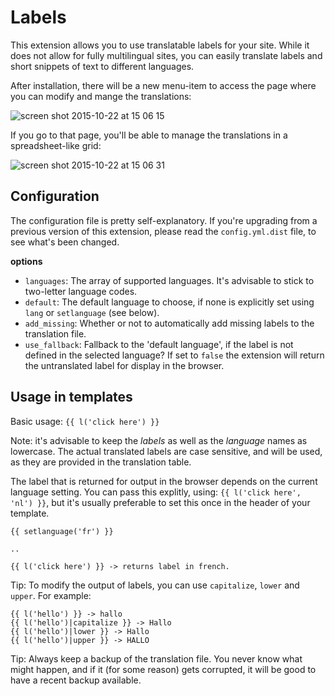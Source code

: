 Labels
======

This extension allows you to use translatable labels for your site. While it
does not allow for fully multilingual sites, you can easily translate labels
and short snippets of text to different languages.

After installation, there will be a new menu-item to access the page where you
can modify and mange the translations:

![screen shot 2015-10-22 at 15 06 15](https://cloud.githubusercontent.com/assets/1833361/10665901/8cb062aa-78ce-11e5-8742-5b1a2e142b6a.png)

If you go to that page, you'll be able to manage the translations in a spreadsheet-like grid:

![screen shot 2015-10-22 at 15 06 31](https://cloud.githubusercontent.com/assets/1833361/10665902/8cb2345e-78ce-11e5-9203-031146dc0976.png)


Configuration
-------------
The configuration file is pretty self-explanatory. If you're upgrading from a previous version of this extension, please read the `config.yml.dist` file, to see what's been changed.

**options**

 - `languages`: The array of supported languages. It's advisable to stick to two-letter language codes.
 - `default`: The default language to choose, if none is explicitly set using `lang` or `setlanguage` (see below).
- `add_missing`: Whether or not to automatically add missing labels to the translation file.
- `use_fallback`: Fallback to the 'default language', if the label is not defined in the selected language? If set to `false` the extension will return the untranslated label for display in the browser.

Usage in templates
------------------

Basic usage: `{{ l('click here') }}`

Note: it's advisable to keep the _labels_ as well as the _language_ names as lowercase. The actual translated labels are case sensitive, and will be used, as they are provided in the translation table.

The label that is returned for output in the browser depends on the current language setting. You can pass this explitly, using: `{{ l('click here', 'nl') }}`, but it's usually preferable to set this once in the header of your template.

```
{{ setlanguage('fr') }}

..

{{ l('click here') }} -> returns label in french.

```

Tip: To modify the output of labels, you can use `capitalize`, `lower` and `upper`. For example:

```
{{ l('hello') }} -> hallo
{{ l('hello')|capitalize }} -> Hallo
{{ l('hello')|lower }} -> Hallo
{{ l('hello')|upper }} -> HALLO
```

Tip: Always keep a backup of the translation file. You never know what might
happen, and if it (for some reason) gets corrupted, it will be good to have a
recent backup available.

